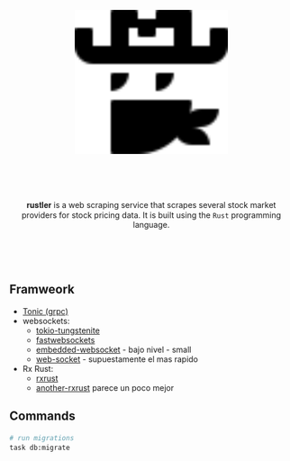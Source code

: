 <p align="center"><img src=".github/img/rustler.svg" height="256"></p>

<br>
<br>
<br>

<p align="center">
𝐫𝐮𝐬𝐭𝐥𝐞𝐫 is a web scraping service that scrapes several stock market providers for stock pricing data. It is built using the <code>Rust</code> programming language.
</p>

<br>
<br>
<br>

## Framweork

- [Tonic (grpc)](https://docs.rs/tonic/latest/tonic/index.html)
- websockets:
  - [tokio-tungstenite](https://docs.rs/tokio-tungstenite/latest/tokio_tungstenite/)
  - [fastwebsockets](https://crates.io/crates/fastwebsockets)
  - [embedded-websocket](https://crates.io/crates/embedded-websocket) - bajo nivel - small
  - [web-socket](https://crates.io/crates/web-socket) - supuestamente el mas rapido
- Rx Rust:
  - [rxrust](https://crates.io/crates/rxrust)
  - [another-rxrust](https://crates.io/crates/another-rxrust) parece un poco mejor

## Commands

```bash
# run migrations
task db:migrate
```